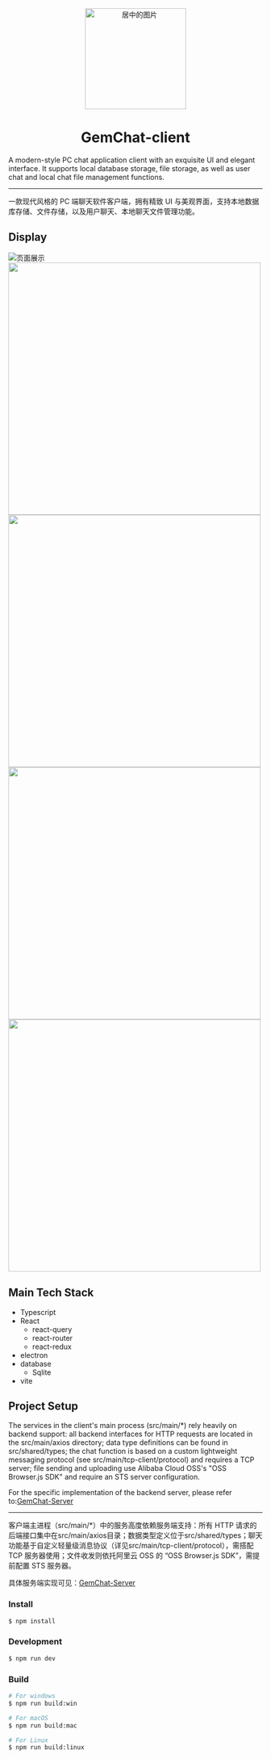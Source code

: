 <div align="center">
  <img src="images/baoshi.svg" alt="居中的图片" width="200">
</div>

# <center>GemChat-client</center>

A modern-style PC chat application client with an exquisite UI and elegant interface. It supports local database storage, file storage, as well as user chat and local chat file management functions.

---

一款现代风格的 PC 端聊天软件客户端，拥有精致 UI 与美观界面，支持本地数据库存储、文件存储，以及用户聊天、本地聊天文件管理功能。

## Display
![页面展示](images/GemChat.gif)
<img src="images/pic1.png" width="500" height="500">
<img src="images/pic2.png" width="500" height="500">
<img src="images/pic3.png" width="500" height="500">
<img src="images/pic4.png" width="500" height="500">

## Main Tech Stack
- Typescript
- React
    - react-query
    - react-router
    - react-redux
- electron
- database
    - Sqlite
- vite

## Project Setup
The services in the client's main process (src/main/*) rely heavily on backend support: all backend interfaces for HTTP requests are located in the src/main/axios directory; data type definitions can be found in src/shared/types; the chat function is based on a custom lightweight messaging protocol (see src/main/tcp-client/protocol) and requires a TCP server; file sending and uploading use Alibaba Cloud OSS's "OSS Browser.js SDK" and require an STS server configuration.

For the specific implementation of the backend server, please refer to:[GemChat-Server](https://github.com "GemChat-Server")

---

客户端主进程（src/main/*）中的服务高度依赖服务端支持：所有 HTTP 请求的后端接口集中在src/main/axios目录；数据类型定义位于src/shared/types；聊天功能基于自定义轻量级消息协议（详见src/main/tcp-client/protocol），需搭配 TCP 服务器使用；文件收发则依托阿里云 OSS 的 “OSS Browser.js SDK”，需提前配置 STS 服务器。

具体服务端实现可见：[GemChat-Server](https://github.com "GemChat-Server")

### Install

```bash
$ npm install
```

### Development

```bash
$ npm run dev
```

### Build

```bash
# For windows
$ npm run build:win

# For macOS
$ npm run build:mac

# For Linux
$ npm run build:linux
```
